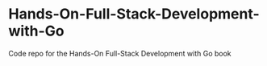 # Hands-On-Full-Stack-Development-with-Go
Code repo for the Hands-On Full-Stack Development with Go book

